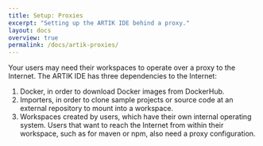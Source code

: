 ```yaml
---
title: Setup: Proxies
excerpt: "Setting up the ARTIK IDE behind a proxy."
layout: docs
overview: true
permalink: /docs/artik-proxies/
---
```

Your users may need their workspaces to operate over a proxy to the Internet. The ARTIK IDE has three dependencies to the Internet:

1. Docker, in order to download Docker images from DockerHub.
2. Importers, in order to clone sample projects or source code at an external repository to mount into a workspace.
3. Workspaces created by users, which have their own internal operating system. Users that want to reach the Internet from within their workspace, such as for maven or npm, also need a proxy configuration.

